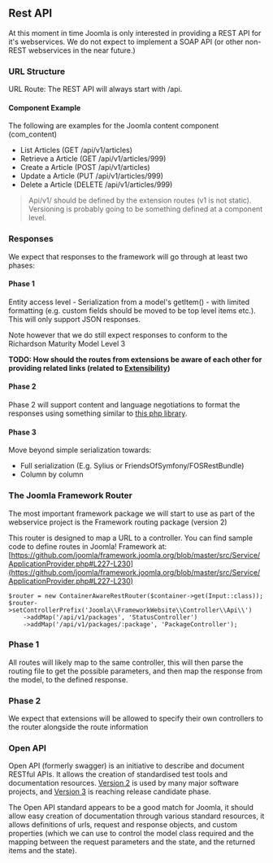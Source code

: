 ## Rest API
At this moment in time Joomla is only interested in providing a REST API for it's webservices. We do not expect to implement
a SOAP API (or other non-REST webservices in the near future.)

### URL Structure
URL Route: The REST API will always start with /api.

#### Component Example
The following are examples for the Joomla content component (com_content)
  - List Articles (GET /api/v1/articles)
  - Retrieve a Article (GET /api/v1/articles/999)
  - Create a Article (POST /api/v1/articles)
  - Update a Article (PUT /api/v1/articles/999)
  - Delete a Article (DELETE /api/v1/articles/999)

> Api/v1/ should be defined by the extension routes (v1 is not static). Versioning is probably going to be something defined at a component level.

### Responses
We expect that responses to the framework will go through at least two phases:

#### Phase 1
Entity access level - Serialization from a model's getItem() - with limited formatting (e.g. custom fields should be
moved to be top level items etc.). This will only support JSON responses.

Note however that we do still expect responses to conform to the Richardson Maturity Model Level 3

**TODO: How should the routes from extensions be aware of each other for providing related links (related to
[Extensibility](specification/chapters/extensibility.md))**

#### Phase 2
Phase 2 will support content and language negotiations to format the responses using something similar to [this php
library](https://github.com/willdurand/Negotiation).

#### Phase 3
Move beyond simple serialization towards:
  - Full serialization (E.g. Sylius or FriendsOfSymfony/FOSRestBundle)
  - Column by column

### The Joomla Framework Router
The most important framework package we will start to use as part of the webservice project is the Framework routing package (version 2)

This router is designed to map a URL to a controller. You can find sample code to define routes in Joomla! Framework at: [https://github.com/joomla/framework.joomla.org/blob/master/src/Service/ApplicationProvider.php#L227-L230](https://github.com/joomla/framework.joomla.org/blob/master/src/Service/ApplicationProvider.php#L227-L230)

	$router = new ContainerAwareRestRouter($container->get(Input::class));
	$router->setControllerPrefix('Joomla\\FrameworkWebsite\\Controller\\Api\\')
		->addMap('/api/v1/packages', 'StatusController')
		->addMap('/api/v1/packages/:package', 'PackageController');

### Phase 1
All routes will likely map to the same controller, this will then parse the routing file to get the possible parameters,
and then map the response from the model, to the defined response.

### Phase 2
We expect that extensions will be allowed to specify their own controllers to the router alongside the route information

### Open API
Open API (formerly swagger) is an initiative to describe and document RESTful APIs. It allows the creation of standardised test tools and
documentation resources. [Version 2](https://github.com/OAI/OpenAPI-Specification/blob/master/versions/2.0.md) is used
by many major software projects, and [Version 3](https://github.com/OAI/OpenAPI-Specification/blob/rc1-version-bump/versions/3.0.md)
is reaching release candidate phase.

The Open API standard appears to be a good match for Joomla, it should allow easy creation of documentation through
various standard resources, it allows definitions of urls, request and response objects, and custom properties (which
we can use to control the model class required and the mapping between the request parameters and the state, and the
returned items and the state).
